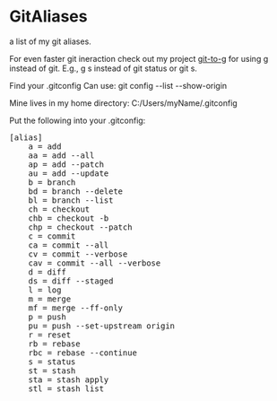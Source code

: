# GitAliases
a list of my git aliases.

For even faster git ineraction check out my project <a href="https://github.com/KyleScharnhorst/git-to-g">git-to-g</a> for using g instead of git. E.g., g s instead of git status or git s.

Find your .gitconfig
Can use:
git config --list --show-origin

Mine lives in my home directory:
C:/Users/myName/.gitconfig

Put the following into your .gitconfig:
<pre>
[alias]
	a = add
	aa = add --all
	ap = add --patch
	au = add --update
	b = branch
	bd = branch --delete
	bl = branch --list
	ch = checkout
	chb = checkout -b
	chp = checkout --patch
	c = commit
	ca = commit --all
	cv = commit --verbose
	cav = commit --all --verbose
	d = diff
	ds = diff --staged
	l = log
	m = merge
	mf = merge --ff-only
	p = push
	pu = push --set-upstream origin
	r = reset
	rb = rebase
	rbc = rebase --continue
	s = status
	st = stash
	sta = stash apply
	stl = stash list
</pre>
